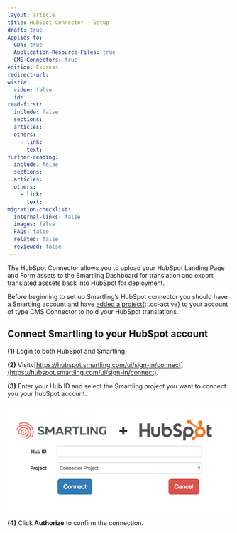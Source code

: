 ```yaml
---
layout: article
title: HubSpot Connector - Setup
draft: true
Applies to:
  GDN: true
  Application-Resource-Files: true
  CMS-Connectors: true
edition: Express
redirect-url:
wistia:
  video: false
  id:
read-first:
  include: false
  sections:
  articles:
  others:
    - link:
      text:
further-reading:
  include: false
  sections:
  articles:
  others:
    - link:
      text:
migration-checklist:
  internal-links: false
  images: false
  FAQs: false
  related: false
  reviewed: false
---
```



The HubSpot Connector allows you to upload your HubSpot Landing Page and Form assets to the Smartling Dashboard for translation and export translated asssets back into HubSpot for deployment.

Before beginning to set up Smartling’s HubSpot connector you should have a Smartling account and have [added a project](){: .cc-active} to your account of type CMS Connector to hold your HubSpot translations.

## Connect Smartling to your HubSpot account

**(1)** Login to both HubSpot and Smartling.

**(2)** Visitv[https://hubspot.smartling.com/ui/sign-in/connect](https://hubspot.smartling.com/ui/sign-in/connect).

**(3)** Enter your Hub ID and select the Smartling project you want to connect you your hubSpot account.

![](/uploads/versions/connect_to_smartling---x----659-320x---.png)

**(4)** Click **Authorize** to confirm the connection.